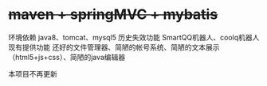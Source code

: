 # ~~maven + springMVC + mybatis~~
环境依赖 java8、tomcat、mysql5
历史失效功能 SmartQQ机器人、coolq机器人
现有提供功能 还好的文件管理器、简陋的帐号系统、简陋的文本展示（html5+js+css）、简陋的java编辑器

本项目不再更新

